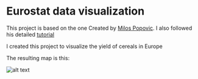 # Eurostat data visualization 

This project is based on the one Created by [Milos Popovic](https://github.com/milos-agathon/how-i-make-eurostat-maps). I also followed his detailed [tutorial](https://www.youtube.com/watch?v=VxNnVYUN8O8)

I created this project to visualize the yield of cereals in Europe

The resulting map is this:
  
  ![alt text](https://github.com/spinedaz/Eurostat_visualization/blob/main/Final_figure.jpeg)
